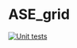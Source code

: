 # ASE_grid

[![Unit tests](https://github.com/Pathey70/ASE_grid/actions/workflows/unit-tests.yml/badge.svg)](https://github.com/Pathey70/ASE_grid/actions/workflows/unit-tests.yml)
